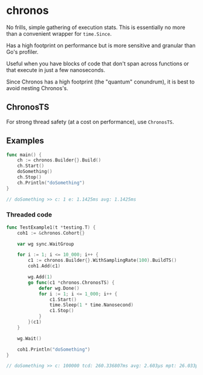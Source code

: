 # chronos

No frills, simple gathering of execution stats. This is essentially no more than a convenient wrapper for `time.Since`.

Has a high footprint on performance but is more sensitive and granular than Go's profiler.

Useful when you have blocks of code that don't span across functions or that execute in just a few nanoseconds.

Since Chronos has a high footprint (the "quantum" conundrum), it is best to avoid nesting Chronos's.

## ChronosTS

For strong thread safety (at a cost on performance), use `ChronosTS`.

## Examples

```go
func main() {
	ch := chronos.Builder{}.Build()
	ch.Start()
	doSomething()
	ch.Stop()
	ch.Println("doSomething")
}

// doSomething >> c: 1 e: 1.1425ms avg: 1.1425ms
```

### Threaded code

```go
func TestExample1(t *testing.T) {
	coh1 := &chronos.Cohort{}

	var wg sync.WaitGroup

	for i := 1; i <= 10_000; i++ {
		c1 := chronos.Builder{}.WithSamplingRate(100).BuildTS()
		coh1.Add(c1)

		wg.Add(1)
		go func(c1 *chronos.ChronosTS) {
			defer wg.Done()
			for i := 1; i <= 1_000; i++ {
				c1.Start()
				time.Sleep(1 * time.Nanosecond)
				c1.Stop()
			}
		}(c1)
	}

	wg.Wait()

	coh1.Println("doSomething")
}

// doSomething >> c: 100000 tcd: 260.336807ms avg: 2.603µs mpt: 26.033µs
```
